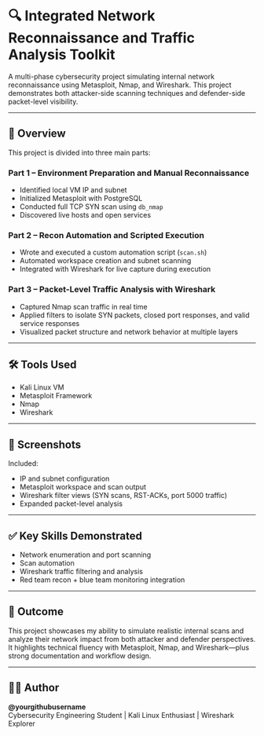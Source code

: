 # 🔍 Integrated Network Reconnaissance and Traffic Analysis Toolkit

A multi-phase cybersecurity project simulating internal network reconnaissance using Metasploit, Nmap, and Wireshark. This project demonstrates both attacker-side scanning techniques and defender-side packet-level visibility.

---

## 🧠 Overview

This project is divided into three main parts:

### Part 1 – Environment Preparation and Manual Reconnaissance
- Identified local VM IP and subnet
- Initialized Metasploit with PostgreSQL
- Conducted full TCP SYN scan using `db_nmap`
- Discovered live hosts and open services

### Part 2 – Recon Automation and Scripted Execution
- Wrote and executed a custom automation script (`scan.sh`)
- Automated workspace creation and subnet scanning
- Integrated with Wireshark for live capture during execution

### Part 3 – Packet-Level Traffic Analysis with Wireshark
- Captured Nmap scan traffic in real time
- Applied filters to isolate SYN packets, closed port responses, and valid service responses
- Visualized packet structure and network behavior at multiple layers

---

## 🛠 Tools Used

- Kali Linux VM  
- Metasploit Framework  
- Nmap  
- Wireshark  

---

## 📸 Screenshots

Included:
- IP and subnet configuration  
- Metasploit workspace and scan output  
- Wireshark filter views (SYN scans, RST-ACKs, port 5000 traffic)  
- Expanded packet-level analysis

---

## ✅ Key Skills Demonstrated

- Network enumeration and port scanning  
- Scan automation  
- Wireshark traffic filtering and analysis  
- Red team recon + blue team monitoring integration  

---

## 📌 Outcome

This project showcases my ability to simulate realistic internal scans and analyze their network impact from both attacker and defender perspectives. It highlights technical fluency with Metasploit, Nmap, and Wireshark—plus strong documentation and workflow design.

---

## 🙋‍♂️ Author

**@yourgithubusername**  
Cybersecurity Engineering Student | Kali Linux Enthusiast | Wireshark Explorer
